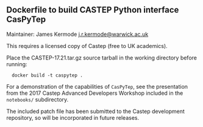 ## Dockerfile to build CASTEP Python interface CasPyTep

Maintainer: James Kermode <j.r.kermode@warwick.ac.uk>

This requires a licensed copy of Castep (free to UK academics). 

Place the CASTEP-17.21.tar.gz source tarball in the working directory before running:

      docker build -t caspytep .

For a demonstration of the capabilities of `CasPyTep`, see the presentation
from the 2017 Castep Advanced Developers Workshop included in the `notebooks/` 
subdirectory.

The included patch file has been submitted to the Castep development repository, so
will be incorporated in future releases.


